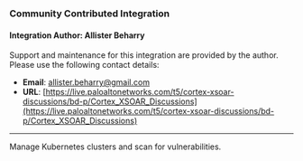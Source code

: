 ### Community Contributed Integration
#### Integration Author: Allister Beharry
Support and maintenance for this integration are provided by the author. Please use the following contact details:
- **Email**: [allister.beharry@gmail.com](mailto:allister.beharry@gmail.com)
- **URL**: [https://live.paloaltonetworks.com/t5/cortex-xsoar-discussions/bd-p/Cortex_XSOAR_Discussions](https://live.paloaltonetworks.com/t5/cortex-xsoar-discussions/bd-p/Cortex_XSOAR_Discussions)
***
Manage Kubernetes clusters and scan for vulnerabilities.